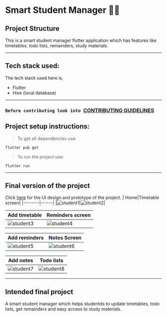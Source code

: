 # Smart Student Manager 📖🏫

## Project Structure
This is a smart student manager flutter application which has features like timetables, todo lists, remainders, study materials.

---

## Tech stack used:

The tech stack used here is,

- Flutter
- Hive (local database)

---

### `Before contributing look into `[CONTRIBUTING GUIDELINES](./CONTRIBUTING.md)

## Project setup instructions:

 >To get all dependencies use:

    flutter pub get

>To run the project use:

    flutter run

---
## Final version of the project 

Click [here](https://www.figma.com/file/2Pp9jGdVmzd1eKJFhBu4XQ/student-friendly-app?node-id=0%3A1) for the UI design and prototype of the project.
| Home|Timetable screen|
|--------|------|
|![student1](https://user-images.githubusercontent.com/108210777/194768898-b324aa0a-17e9-4061-b203-8d0cb73e0156.png)|![student2](https://user-images.githubusercontent.com/108210777/194768902-ae82136a-1005-4abb-bf7a-588e6c6cc5ce.png)|

| Add timetable|Reminders screen|
|--------|------|
|![student3](https://user-images.githubusercontent.com/108210777/195030771-a85e4300-37b8-464d-bf28-4a9a5cc368f7.png)|![student4](https://user-images.githubusercontent.com/108210777/194768913-6c149867-bfd3-442d-beb3-ce4d4ae9d726.png)|

| Add reminders|Notes Screen|
|--------|------|
|![student5](https://user-images.githubusercontent.com/108210777/194768920-4fa388e3-c730-45fc-ae82-629f74384134.png)|![student6](https://user-images.githubusercontent.com/108210777/194768925-530d3fbb-d5ed-43f1-b9f1-64c7f5b8e94f.png)|

| Add notes|Todo lists|
|--------|------|
|![student7](https://user-images.githubusercontent.com/108210777/195029414-cb1eef47-5af0-43dc-82a9-f42eef1aa9f1.png)|![student8](https://user-images.githubusercontent.com/108210777/194768878-4b8e2667-9141-4f08-ab04-bffa0496ba55.png)|

---
## Intended final project

A smart student manager which helps studentds to update timetables, todo lists, get remainders and easy access to study materials.
